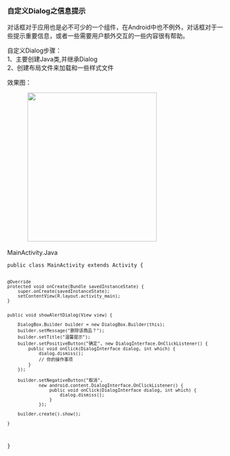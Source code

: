 ### 自定义Dialog之信息提示
  <div class="blog-body" id="blogBody">
                                    <val data-name="blog_content_type" data-value="richtext"></val>
                    <div class='BlogContent'>
                        <p>对话框对于应用也是必不可少的一个组件，在Android中也不例外，对话框对于一些提示重要信息，或者一些需要用户额外交互的一些内容很有帮助。</p> 
<p>自定义Dialog步骤：&nbsp;<br> 1、主要创建Java类,并继承Dialog&nbsp;<br> 2、创建布局文件来加载和一些样式文件</p> 
<p>效果图：&nbsp;</p> 
<p>&nbsp; &nbsp; &nbsp; &nbsp; &nbsp; &nbsp;&nbsp;<img alt="" height="345" src="https://static.oschina.net/uploads/space/2016/1209/143344_NU0j_2945455.png" width="299"></p> 
<p>MainActivity.Java</p> 
<pre><code class="language-java">public class MainActivity extends Activity {

	@Override
	protected void onCreate(Bundle savedInstanceState) {
		super.onCreate(savedInstanceState);
		setContentView(R.layout.activity_main);
	}


	public void showAlertDialog(View view) {

		DialogBox.Builder builder = new DialogBox.Builder(this);
		builder.setMessage("删除该商品？");
		builder.setTitle("温馨提示");
		builder.setPositiveButton("确定", new DialogInterface.OnClickListener() {
			public void onClick(DialogInterface dialog, int which) {
				dialog.dismiss();
				// 你的操作事项
			}
		});

		builder.setNegativeButton("取消",
				new android.content.DialogInterface.OnClickListener() {
					public void onClick(DialogInterface dialog, int which) {
						dialog.dismiss();
					}
				});

		builder.create().show();

	}
}
</code></pre> 
<p>&nbsp;</p> 

